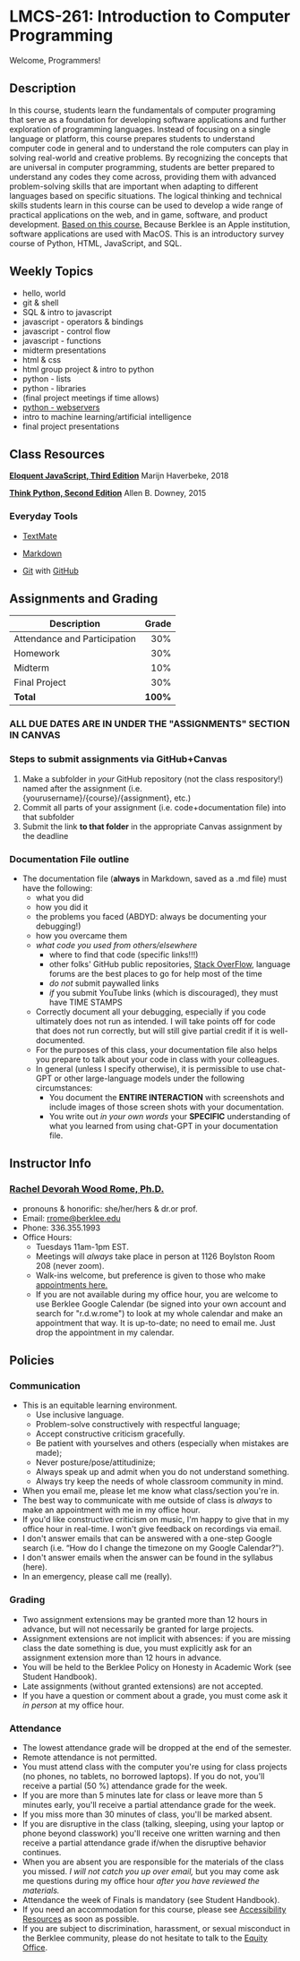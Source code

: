 # LMCS-261: Introduction to Computer Programming

Welcome, Programmers!

## Description
In this course, students learn the fundamentals of computer programing that serve as a foundation for developing software applications and further exploration of programming languages. Instead of focusing on a single language or platform, this course prepares students to understand computer code in general and to understand the role computers can play in solving real-world and creative problems. By recognizing the concepts that are universal in computer programming, students are better prepared to understand any codes they come across, providing them with advanced problem-solving skills that are important when adapting to different languages based on specific situations. The logical thinking and technical skills students learn in this course can be used to develop a wide range of practical applications on the web, and in game, software, and product development. [Based on this course.](https://github.com/LMSC-261/LMSC-261) Because Berklee is an Apple institution, software applications are used with MacOS.
This is an introductory survey course of Python, HTML, JavaScript, and SQL.

## Weekly Topics
- hello, world
- git & shell
- SQL & intro to javascript
- javascript - operators & bindings
- javascript - control flow
- javascript - functions
- midterm presentations
- html & css
- html group project & intro to python
- python - lists
- python - libraries
- (final project meetings if time allows)
- [python - webservers](https://www.geeksforgeeks.org/python-api-tutorial-getting-started-with-apis/)
- intro to machine learning/artificial intelligence
- final project presentations

## Class Resources

**[Eloquent JavaScript, Third Edition](https://eloquentjavascript.net/)**
Marijn Haverbeke, 2018

**[Think Python, Second Edition](http://greenteapress.com/thinkpython2/html/index.html)**
Allen B. Downey, 2015

### Everyday Tools

* [TextMate](https://macromates.com/)

* [Markdown](https://github.com/adam-p/markdown-here/wiki/Markdown-Here-Cheatsheet)

* [Git](https://en.wikipedia.org/wiki/Git) with [GitHub](https://github.com/)

## Assignments and Grading
Description|Grade
---|---:|
Attendance and Participation| 30%
Homework | 30%
Midterm | 10%
Final Project | 30%
**Total**|**100%**

### ALL DUE DATES ARE IN UNDER THE "ASSIGNMENTS" SECTION IN CANVAS

### Steps to submit assignments via GitHub+Canvas
  1. Make a subfolder in *your* GitHub repository (not the class respository!) named after the assignment (i.e. {yourusername}/{course}/{assignment}, etc.)
  2. Commit all parts of your assignment (i.e. code+documentation file) into that subfolder
  3. Submit the link **to that folder** in the appropriate Canvas assignment by the deadline

### Documentation File outline
  - The documentation file (**always** in Markdown, saved as a .md file) must have the following:
    - what you did
    - how you did it
    - the problems you faced (ABDYD: always be documenting your debugging!)
    - how you overcame them
    - *what code you used from others/elsewhere*
      - where to find that code (specific links!!!)
      - other folks' GitHub public repositories, [Stack OverFlow](https://stackoverflow.com/), language forums are the best places to go for help most of the time
      - *do not* submit paywalled links
      - *if* you submit YouTube links (which is discouraged), they must have TIME STAMPS
    - Correctly document all your debugging, especially if you code ultimately does not run as intended. I will take points off for code that does not run correctly, but will still give partial credit if it is well-documented.
    - For the purposes of this class, your documentation file also helps you prepare to talk about your code in class with your colleagues.
    - In general (unless I specify otherwise), it is permissible to use chat-GPT or other large-language models under the following circumstances:
      - You document the **ENTIRE INTERACTION** with screenshots and include images of those screen shots with your documentation.
      - You write out *in your own words* your **SPECIFIC** understanding of what you learned from using chat-GPT in your documentation file.

## Instructor Info
### <u>Rachel Devorah Wood Rome, Ph.D.</u>
- pronouns & honorific: she/her/hers & dr.or prof.
- Email: [rrome@berklee.edu](rrome@berklee.edu)
- Phone: 336.355.1993
- Office Hours:
	- Tuesdays 11am-1pm EST.
	- Meetings will *always* take place in person at 1126 Boylston Room 208 (never zoom).
	- Walk-ins welcome, but preference is given to those who make [appointments here.](https://calendar.app.google/ER3N9CgnNFRqi8qE6)
	- If you are not available during my office hour, you are welcome to use Berklee Google Calendar (be signed into your own account and search for "r.d.w.rome") to look at my whole calendar and make an appointment that way. It is up-to-date; no need to email me. Just drop the appointment in my calendar.

## Policies
### Communication
- This is an equitable learning environment.
	- Use inclusive language.
	- Problem-solve constructively with respectful language;
	- Accept constructive criticism gracefully.
	- Be patient with yourselves and others (especially when mistakes are made);
	- Never posture/pose/attitudinize;
	- Always speak up and admit when you do not understand something.
	- Always try keep the needs of whole classroom community in mind.
- When you email me, please let me know what class/section you're in.
- The best way to communicate with me outside of class is *always* to make an appointment with me in my office hour.
- If you'd like constructive criticism on music, I'm happy to give that in my office hour in real-time. I won't give feedback on recordings via email.
- I don't answer emails that can be answered with a one-step Google search (i.e. “How do I change the timezone on my Google Calendar?”).
- I don't answer emails when the answer can be found in the syllabus (here).
- In an emergency, please call me (really).

### Grading
- Two assignment extensions may be granted more than 12 hours in advance, but will not necessarily be granted for large projects.
- Assignment extensions are not implicit with absences: if you are missing class the date something is due, you must explicitly ask for an assignment extension more than 12 hours in advance.
- You will be held to the Berklee Policy on Honesty in Academic Work (see Student Handbook).
- Late assignments (without granted extensions) are not accepted.
- If you have a question or comment about a grade, you must come ask it *in person* at my office hour.

### Attendance
- The lowest attendance grade will be dropped at the end of the semester.
- Remote attendance is not permitted.
- You must attend class with the computer you're using for class projects (no phones, no tablets, no borrowed laptops). If you do not, you'll receive a partial (50 %) attendance grade for the week.
- If you are more than 5 minutes late for class or leave more than 5 minutes early, you'll receive a partial attendance grade for the week.
- If you miss more than 30 minutes of class, you'll be marked absent.
- If you are disruptive in the class (talking, sleeping, using your laptop or phone beyond classwork) you'll receive one written warning and then receive a partial attendance grade if/when the disruptive behavior continues.
- When you are absent you are responsible for the materials of the class you missed. *I will not catch you up over email,* but you may come ask me questions during my office hour *after you have reviewed the materials.*
- Attendance the week of Finals is mandatory (see Student Handbook).
- If you need an accommodation for this course, please see [Accessibility Resources](https://www.berklee.edu/accessibility-resources) as soon as possible.
- If you are subject to discrimination, harassment, or sexual misconduct in the Berklee community, please do not hesitate to talk to the [Equity Office](https://www.berklee.edu/equity).
